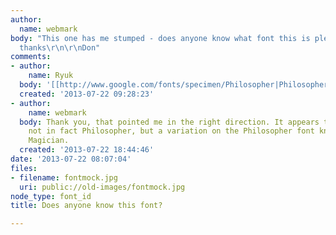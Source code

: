 ```yaml
---
author:
  name: webmark
body: "This one has me stumped - does anyone know what font this is please?\r\n\r\nMany
  thanks\r\n\r\nDon"
comments:
- author:
    name: Ryuk
  body: '[[http://www.google.com/fonts/specimen/Philosopher|Philosopher]]'
  created: '2013-07-22 09:28:23'
- author:
    name: webmark
  body: Thank you, that pointed me in the right direction. It appears that this is
    not in fact Philosopher, but a variation on the Philosopher font known as Yellow
    Magician.
  created: '2013-07-22 18:44:46'
date: '2013-07-22 08:07:04'
files:
- filename: fontmock.jpg
  uri: public://old-images/fontmock.jpg
node_type: font_id
title: Does anyone know this font?

---
```

